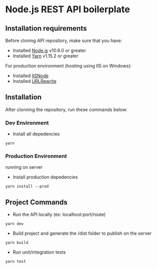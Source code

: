 # Node.js REST API boilerplate

## Installation requirements

Before cloning API repository, make sure that you have:

 - Installed [Node.js](https://nodejs.org/en/download/) v10.6.0 or greater
 - Installed [Yarn](https://yarnpkg.com/en/docs/install#windows-stable) v1.15.2 or greater

For production environment (hosting using IIS on Windows):
- Installed [IISNode](https://github.com/tjanczuk/iisnode)
- Installed [URLRewrite](https://www.iis.net/downloads/microsoft/url-rewrite)

## Installation

After clonning the repository, run these commands below:

### Dev Environment

- Install all depedencies
```
yarn
```

### Production Environment

running on server

- Install production depedencies
```
yarn install --prod
```

## Project Commands

- Run the API locally (ex: localhost:port/route)
```
yarn dev
```

- Build project and generate the /dist folder to publish on the server
```
yarn build
```

- Run unit/integration tests
```
yarn test
```
